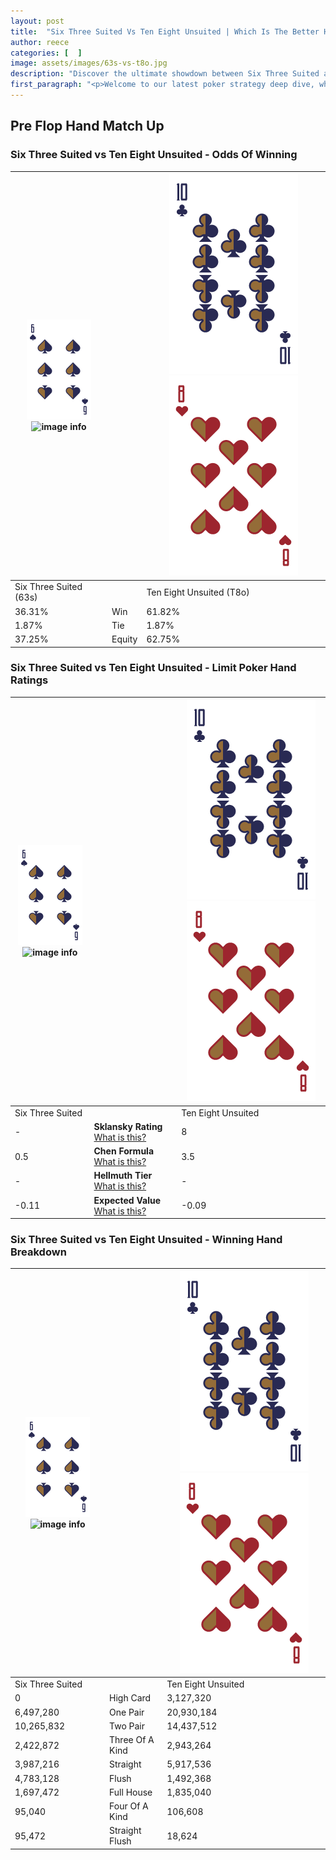 ```yaml
---
layout: post
title:  "Six Three Suited Vs Ten Eight Unsuited | Which Is The Better Hand In Poker? A Complete Guide"
author: reece
categories: [  ]
image: assets/images/63s-vs-t8o.jpg
description: "Discover the ultimate showdown between Six Three Suited and Ten Eight Unsuited in poker! Uncover the odds, strategies, and scenarios where one hand triumphs over the other. Get ready to up your poker game with this thrilling analysis."
first_paragraph: "<p>Welcome to our latest poker strategy deep dive, where we're pitting two distinct hands against each other in a high-stakes showdown: Six Three Suited vs Ten Eight Unsuited.</p><p>In the dynamic world of poker, every decision counts, and knowing which hand holds the upper hand is key to your success at the table.</p><p>In this article, we'll dissect these two hands, explore the scenarios where one dominates the other, and equip you with the knowledge to make strategic choices that can tip the odds in your favor.</p><p>Get ready to unravel the intriguing dynamics of these poker hands and elevate your game to new heights.</p>"
---
```




[comment]: # (sp0)

## Pre Flop Hand Match Up

<div class="table hand-ratings" markdown="1"> 



### Six Three Suited vs Ten Eight Unsuited - Odds Of Winning


    
| ![image info](assets/images/hand1/6.png) ![image info](assets/images/hand1/3s.png) |  | ![image info](assets/images/hand2/T.png) ![image info](assets/images/hand2/8o.png) |
| -------- | -------- | -------- |
| Six Three Suited (63s) |  | Ten Eight Unsuited (T8o) |
| 36.31% | Win | 61.82% |
| 1.87% | Tie | 1.87% |
| 37.25% | Equity | 62.75% |




[comment]: # (sp1)



### Six Three Suited vs Ten Eight Unsuited - Limit Poker Hand Ratings


    
| ![image info](assets/images/hand1/6.png) ![image info](assets/images/hand1/3s.png) |  | ![image info](assets/images/hand2/T.png) ![image info](assets/images/hand2/8o.png) |
| -------- | -------- | -------- |
| Six Three Suited |  | Ten Eight Unsuited |
| - | **Sklansky Rating** [What is this?](/sklansky-rating-explained) | 8 |
| 0.5 | **Chen Formula** [What is this?](/chen-formula-explained) | 3.5 |
| - | **Hellmuth Tier** [What is this?](/Hellmuth-tier-explained) | - |
| -0.11 | **Expected Value** [What is this?](/expected-value-explained) | -0.09 |




[comment]: # (sp2)



### Six Three Suited vs Ten Eight Unsuited - Winning Hand Breakdown


    
| ![image info](assets/images/hand1/6.png) ![image info](assets/images/hand1/3s.png) |  | ![image info](assets/images/hand2/T.png) ![image info](assets/images/hand2/8o.png) |
| -------- | -------- | -------- |
| Six Three Suited |  | Ten Eight Unsuited |
| 0 | High Card | 3,127,320 |
| 6,497,280 | One Pair | 20,930,184 |
| 10,265,832 | Two Pair | 14,437,512 |
| 2,422,872 | Three Of A Kind | 2,943,264 |
| 3,987,216 | Straight | 5,917,536 |
| 4,783,128 | Flush | 1,492,368 |
| 1,697,472 | Full House | 1,835,040 |
| 95,040 | Four Of A Kind | 106,608 |
| 95,472 | Straight Flush | 18,624 |




[comment]: # (sp3)



</div>

[comment]: # (sp4)



[comment]: # (sp5)

